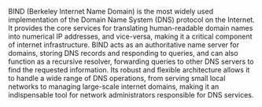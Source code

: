 BIND (Berkeley Internet Name Domain) is the most widely used implementation of the Domain Name System (DNS) protocol on the Internet. It provides the core services for translating human-readable domain names into numerical IP addresses, and vice-versa, making it a critical component of internet infrastructure. BIND acts as an authoritative name server for domains, storing DNS records and responding to queries, and can also function as a recursive resolver, forwarding queries to other DNS servers to find the requested information. Its robust and flexible architecture allows it to handle a wide range of DNS operations, from serving small local networks to managing large-scale internet domains, making it an indispensable tool for network administrators responsible for DNS services.